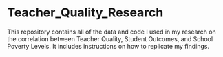 # Teacher_Quality_Research
This repository contains all of the data and code I used in my research on the correlation between Teacher Quality, Student Outcomes, and School Poverty Levels. It includes instructions on how to replicate my findings. 
